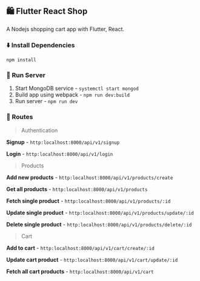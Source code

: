 ## :shopping: Flutter React Shop

A Nodejs shopping cart app with Flutter, React.

### :arrow_down: Install Dependencies

`npm install`

### :running: Run Server

1. Start MongoDB service - `systemctl start mongod`
1. Build app using webpack - `npm run dev:build`
1. Run server - `npm run dev`

### :high_brightness: Routes

> Authentication

**Signup** - `http:localhost:8000/api/v1/signup`

**Login** - `http:localhost:8000/api/v1/login`

> Products

**Add new products** - `http:localhost:8000/api/v1/products/create`

**Get all products** - `http:localhost:8000/api/v1/products`

**Fetch single product** - `http:localhost:8000/api/v1/products/:id`

**Update single product** - `http:localhost:8000/api/v1/products/update/:id`

**Delete single product** - `http:localhost:8000/api/v1/products/delete/:id`

> Cart

**Add to cart** - `http:localhost:8000/api/v1/cart/create/:id`

**Update cart product** - `http:localhost:8000/api/v1/cart/update/:id`

**Fetch all cart products** - `http:localhost:8000/api/v1/cart`

